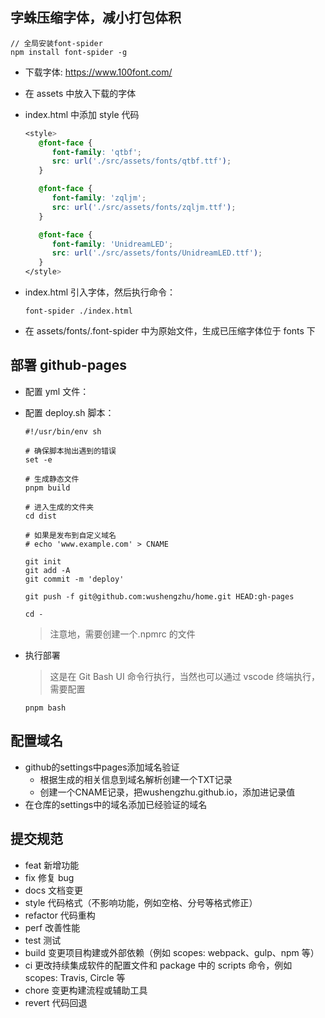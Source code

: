 ## 字蛛压缩字体，减小打包体积

```
// 全局安装font-spider
npm install font-spider -g
```

- 下载字体: https://www.100font.com/
- 在 assets 中放入下载的字体
- index.html 中添加 style 代码

  ```css
  <style>
     @font-face {
        font-family: 'qtbf';
        src: url('./src/assets/fonts/qtbf.ttf');
     }

     @font-face {
        font-family: 'zqljm';
        src: url('./src/assets/fonts/zqljm.ttf');
     }

     @font-face {
        font-family: 'UnidreamLED';
        src: url('./src/assets/fonts/UnidreamLED.ttf');
     }
  </style>
  ```

- index.html 引入字体，然后执行命令：
  ```
  font-spider ./index.html
  ```
- 在 assets/fonts/.font-spider 中为原始文件，生成已压缩字体位于 fonts 下

## 部署 github-pages

- 配置 yml 文件：
- 配置 deploy.sh 脚本：

  ```
  #!/usr/bin/env sh

  # 确保脚本抛出遇到的错误
  set -e

  # 生成静态文件
  pnpm build

  # 进入生成的文件夹
  cd dist

  # 如果是发布到自定义域名
  # echo 'www.example.com' > CNAME

  git init
  git add -A
  git commit -m 'deploy'

  git push -f git@github.com:wushengzhu/home.git HEAD:gh-pages

  cd -
  ```

  > 注意地，需要创建一个.npmrc 的文件

- 执行部署
  > 这是在 Git Bash UI 命令行执行，当然也可以通过 vscode 终端执行，需要配置
  ```
  pnpm bash
  ```
## 配置域名
- github的settings中pages添加域名验证
  - 根据生成的相关信息到域名解析创建一个TXT记录
  - 创建一个CNAME记录，把wushengzhu.github.io，添加进记录值
- 在仓库的settings中的域名添加已经验证的域名

## 提交规范

- feat 新增功能
- fix 修复 bug
- docs 文档变更
- style 代码格式（不影响功能，例如空格、分号等格式修正）
- refactor 代码重构
- perf 改善性能
- test 测试
- build 变更项目构建或外部依赖（例如 scopes: webpack、gulp、npm 等）
- ci 更改持续集成软件的配置文件和 package 中的 scripts 命令，例如 scopes: Travis, Circle 等
- chore 变更构建流程或辅助工具
- revert 代码回退
